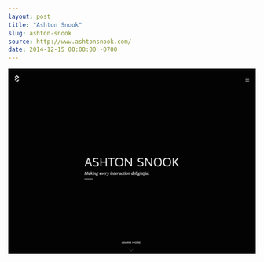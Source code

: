 ```yaml
---
layout: post
title: "Ashton Snook"
slug: ashton-snook
source: http://www.ashtonsnook.com/
date: 2014-12-15 00:00:00 -0700
---
```


<img src="/screenshots/ashton-snook.jpg">
